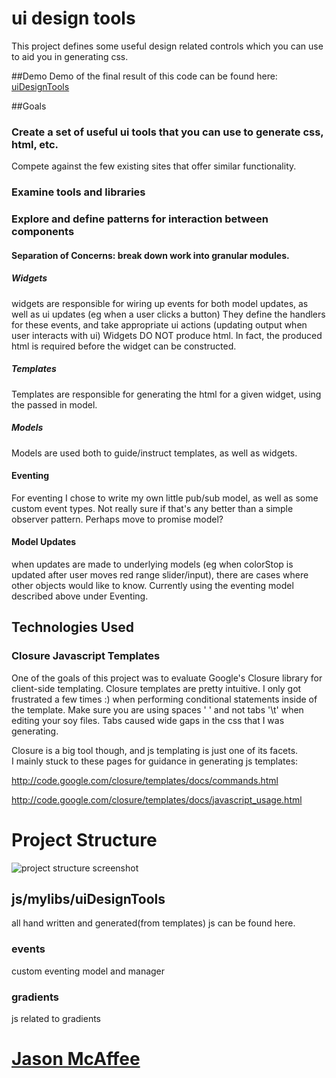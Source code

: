 # ui design tools
This project defines some useful design related controls which you can use to aid you in generating css.

##Demo
Demo of the final result of this code can be found here:
[uiDesignTools](http://jasonmcaffee.com/uiDesignTools/index.html)

##Goals
### Create a set of useful ui tools that you can use to generate css, html, etc.
Compete against the few existing sites that offer similar functionality.

### Examine tools and libraries

### Explore and define patterns for interaction between components
#### Separation of Concerns: break down work into granular modules.
##### Widgets
widgets are responsible for wiring up events for both model updates, as well as ui updates (eg when a user clicks a button)
They define the handlers for these events, and take appropriate ui actions (updating output when user interacts with ui)
Widgets DO NOT produce html. In fact, the produced html is required before the widget can be constructed.

##### Templates
Templates are responsible for generating the html for a given widget, using the passed in model.

##### Models
Models are used both to guide/instruct templates, as well as widgets.

#### Eventing
For eventing I chose to write my own little pub/sub model, as well as some custom event types.
Not really sure if that's any better than a simple observer pattern.
Perhaps move to promise model?

#### Model Updates
when updates are made to underlying models (eg when colorStop is updated after user moves red range slider/input), there are cases where other objects would like to know.
Currently using the eventing model described above under Eventing.

## Technologies Used
### Closure Javascript Templates
One of the goals of this project was to evaluate Google's Closure library for client-side templating.
Closure templates are pretty intuitive.  I only got frustrated a few times :) when performing conditional statements inside of the template.
Make sure you are using spaces ' ' and not tabs '\t' when editing your soy files.  Tabs caused wide gaps in the css that I was generating.

Closure is a big tool though, and js templating is just one of its facets.  
I mainly stuck to these pages for guidance in generating js templates:

http://code.google.com/closure/templates/docs/commands.html

http://code.google.com/closure/templates/docs/javascript_usage.html

# Project Structure
<img src="http://github.com/downloads/jasonmcaffee/uiDesignTools/uiDesignToolsProjectStructure.png" alt="project structure screenshot"/>

## js/mylibs/uiDesignTools
all hand written and generated(from templates) js can be found here.
### events
custom eventing model and manager
### gradients
js related to gradients


# [Jason McAffee](http://codeceratops.jasonmcaffee.com)
